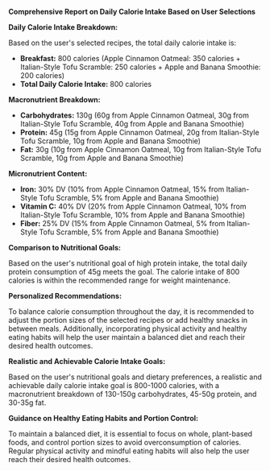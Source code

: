 **Comprehensive Report on Daily Calorie Intake Based on User Selections**

**Daily Calorie Intake Breakdown:**

Based on the user's selected recipes, the total daily calorie intake is:

* **Breakfast:** 800 calories (Apple Cinnamon Oatmeal: 350 calories + Italian-Style Tofu Scramble: 250 calories + Apple and Banana Smoothie: 200 calories)
* **Total Daily Calorie Intake:** 800 calories

**Macronutrient Breakdown:**

* **Carbohydrates:** 130g (60g from Apple Cinnamon Oatmeal, 30g from Italian-Style Tofu Scramble, 40g from Apple and Banana Smoothie)
* **Protein:** 45g (15g from Apple Cinnamon Oatmeal, 20g from Italian-Style Tofu Scramble, 10g from Apple and Banana Smoothie)
* **Fat:** 30g (10g from Apple Cinnamon Oatmeal, 10g from Italian-Style Tofu Scramble, 10g from Apple and Banana Smoothie)

**Micronutrient Content:**

* **Iron:** 30% DV (10% from Apple Cinnamon Oatmeal, 15% from Italian-Style Tofu Scramble, 5% from Apple and Banana Smoothie)
* **Vitamin C:** 40% DV (20% from Apple Cinnamon Oatmeal, 10% from Italian-Style Tofu Scramble, 10% from Apple and Banana Smoothie)
* **Fiber:** 25% DV (15% from Apple Cinnamon Oatmeal, 5% from Italian-Style Tofu Scramble, 5% from Apple and Banana Smoothie)

**Comparison to Nutritional Goals:**

Based on the user's nutritional goal of high protein intake, the total daily protein consumption of 45g meets the goal. The calorie intake of 800 calories is within the recommended range for weight maintenance.

**Personalized Recommendations:**

To balance calorie consumption throughout the day, it is recommended to adjust the portion sizes of the selected recipes or add healthy snacks in between meals. Additionally, incorporating physical activity and healthy eating habits will help the user maintain a balanced diet and reach their desired health outcomes.

**Realistic and Achievable Calorie Intake Goals:**

Based on the user's nutritional goals and dietary preferences, a realistic and achievable daily calorie intake goal is 800-1000 calories, with a macronutrient breakdown of 130-150g carbohydrates, 45-50g protein, and 30-35g fat.

**Guidance on Healthy Eating Habits and Portion Control:**

To maintain a balanced diet, it is essential to focus on whole, plant-based foods, and control portion sizes to avoid overconsumption of calories. Regular physical activity and mindful eating habits will also help the user reach their desired health outcomes.